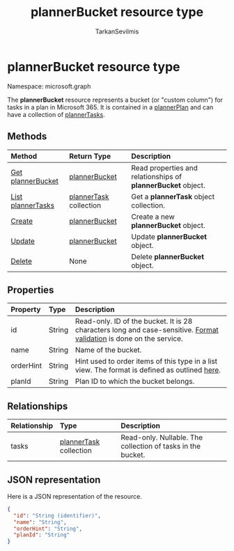 ﻿---
title: "plannerBucket resource type"
description: ") for tasks in a plan in Microsoft 365. It is contained in a plannerPlan and can have a collection of plannerTasks."
author: "TarkanSevilmis"
localization_priority: Normal
ms.prod: "planner"
doc_type: resourcePageType
---

# plannerBucket resource type

Namespace: microsoft.graph

The **plannerBucket** resource represents a bucket (or "custom column") for tasks in a plan in Microsoft 365. It is contained in a [plannerPlan](plannerplan.md) and can have a collection of [plannerTasks](plannertask.md).

## Methods

| Method                                                  | Return Type                              | Description                                                    |
| :------------------------------------------------------ | :--------------------------------------- | :------------------------------------------------------------- |
| [Get plannerBucket](../api/plannerbucket-get.md)        | [plannerBucket](plannerbucket.md)        | Read properties and relationships of **plannerBucket** object. |
| [List plannerTasks](../api/plannerbucket-list-tasks.md) | [plannerTask](plannertask.md) collection | Get a **plannerTask** object collection.                       |
| [Create](../api/planner-post-buckets.md)                | [plannerBucket](plannerbucket.md)        | Create a new **plannerBucket** object.                         |
| [Update](../api/plannerbucket-update.md)                | [plannerBucket](plannerbucket.md)        | Update **plannerBucket** object.                               |
| [Delete](../api/plannerbucket-delete.md)                | None                                     | Delete **plannerBucket** object.                               |

## Properties

| Property  | Type   | Description                                                                                                                                              |
| :-------- | :----- | :------------------------------------------------------------------------------------------------------------------------------------------------------- |
| id        | String | Read-only. ID of the bucket. It is 28 characters long and case-sensitive. [Format validation](planner-identifiers-disclaimer.md) is done on the service. |
| name      | String | Name of the bucket.                                                                                                                                      |
| orderHint | String | Hint used to order items of this type in a list view. The format is defined as outlined [here](planner-order-hint-format.md).                            |
| planId    | String | Plan ID to which the bucket belongs.                                                                                                                     |

## Relationships

| Relationship | Type                                     | Description                                                 |
| :----------- | :--------------------------------------- | :---------------------------------------------------------- |
| tasks        | [plannerTask](plannertask.md) collection | Read-only. Nullable. The collection of tasks in the bucket. |

## JSON representation

Here is a JSON representation of the resource.

<!-- {
  "blockType": "resource",
  "baseType": "microsoft.graph.entity",
  "optionalProperties": [

  ],
  "@odata.type": "microsoft.graph.plannerBucket"
}-->

```json
{
  "id": "String (identifier)",
  "name": "String",
  "orderHint": "String",
  "planId": "String"
}

```

<!-- uuid: 8fcb5dbc-d5aa-4681-8e31-b001d5168d79
2015-10-25 14:57:30 UTC -->

<!-- {
  "type": "#page.annotation",
  "description": "plannerBucket resource",
  "keywords": "",
  "section": "documentation",
  "tocPath": ""
}-->
